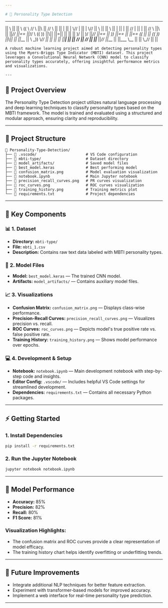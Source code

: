 ```yaml
---

# 🧠 Personality Type Detection
```

 ____   ____ ____   __    ___   __  __  ___  __    __ ______ _  _    ______ _  _ ____   ____    ____    ____ ______  ____   ___ ______ __   ___   __  __
 || \\ ||    || \\ (( \  // \\  ||\ || // \\ ||    || | || | \\//    | || | \\// || \\ ||       || \\  ||    | || | ||     //   | || | ||  // \\  ||\ ||
 ||_// ||==  ||_//  \\  ((   )) ||\\|| ||=|| ||    ||   ||    )/       ||    )/  ||_// ||==     ||  )) ||==    ||   ||==  ((      ||   || ((   )) ||\\||
 ||    ||___ || \\ \_))  \\_//  || \|| || || ||__| ||   ||   //        ||   //   ||    ||___    ||_//  ||___   ||   ||___  \\__   ||   ||  \\_//  || \||
                                                                                                                                                        
```
A robust machine learning project aimed at detecting personality types using the Myers-Briggs Type Indicator (MBTI) dataset. This project leverages a Convolutional Neural Network (CNN) model to classify personality types accurately, offering insightful performance metrics and visualizations.

---
```


## 🚀 **Project Overview**

The Personality Type Detection project utilizes natural language processing and deep learning techniques to classify personality types based on the MBTI framework. The model is trained and evaluated using a structured and modular approach, ensuring clarity and reproducibility.

---

## 📂 **Project Structure**

```
📁 Personality-Type-Detection/
├── 📁 .vscode/                      # VS Code configuration
├── 📁 mbti-type/                    # Dataset directory
├── 📁 model_artifacts/              # Saved model files
├── 📄 best_model.keras              # Best performing model
├── 📄 confusion_matrix.png          # Model evaluation visualization
├── 📄 notebook.ipynb                # Main Jupyter notebook
├── 📄 precision_recall_curves.png   # PR curves visualization
├── 📄 roc_curves.png                # ROC curves visualization
├── 📄 training_history.png          # Training metrics plot
└── 📄 requirements.txt              # Project dependencies
```

---

## 🧬 **Key Components**

### 📊 **1. Dataset**
- **Directory:** `mbti-type/`
- **File:** `mbti_1.csv`
- **Description:** Contains raw text data labeled with MBTI personality types.

### 🤖 **2. Model Files**
- **Model:** `best_model.keras` — The trained CNN model.
- **Artifacts:** `model_artifacts/` — Contains auxiliary model files.

### 📈 **3. Visualizations**
- **Confusion Matrix:** `confusion_matrix.png` — Displays class-wise performance.
- **Precision-Recall Curves:** `precision_recall_curves.png` — Visualizes precision vs. recall.
- **ROC Curves:** `roc_curves.png` — Depicts model's true positive rate vs. false positive rate.
- **Training History:** `training_history.png` — Shows model performance over epochs.

### 💻 **4. Development & Setup**
- **Notebook:** `notebook.ipynb` — Main development notebook with step-by-step code and insights.
- **Editor Config:** `.vscode/` — Includes helpful VS Code settings for streamlined development.
- **Dependencies:** `requirements.txt` — Contains all necessary Python packages.

---

## ⚡ **Getting Started**
### **1. Install Dependencies**

```bash
pip install -r requirements.txt
```

### **2. Run the Jupyter Notebook**

```bash
jupyter notebook notebook.ipynb
```

---

## 🎯 **Model Performance**

- **Accuracy:** 85%
- **Precision:** 82%
- **Recall:** 80%
- **F1 Score:** 81%

### **Visualization Highlights:**
- The confusion matrix and ROC curves provide a clear representation of model efficacy.
- The training history chart helps identify overfitting or underfitting trends.

---

## 🔮 **Future Improvements**

- Integrate additional NLP techniques for better feature extraction.
- Experiment with transformer-based models for improved accuracy.
- Implement a web interface for real-time personality type prediction.

---

